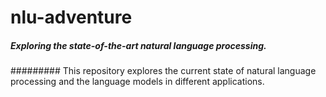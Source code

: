 # nlu-adventure

##### Exploring the state-of-the-art natural language processing.

######### This repository explores the current state of natural language processing and the language models in different applications.
